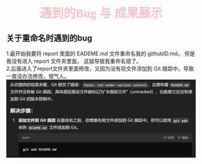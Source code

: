 # <center><font face = 楷体 color = pink size = 6>遇到的Bug 与 成果展示   </font></center>
## 关于重命名时遇到的bug  
1.最开始我要将 report 里面的 EADEME.md 文件重命名我的 githubID.md， 但是我没有进入 report 文件夹里面， 这就导致我重命名错了。  
2.后面进入了report文件夹里面修改，又因为没有将文件添加到 Git 跟踪中，导致一直没办法修改，很气人。
![alt text](image.png)